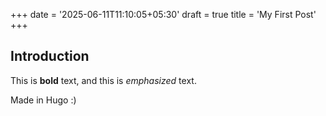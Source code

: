+++
date = '2025-06-11T11:10:05+05:30'
draft = true
title = 'My First Post'
+++

## Introduction

This is **bold** text, and this is *emphasized* text.

Made in Hugo :)
